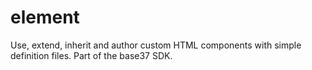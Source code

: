 # element
Use, extend, inherit and author custom HTML components with simple definition files. Part of the base37 SDK.
